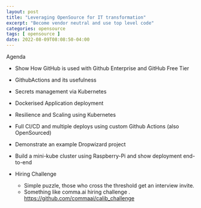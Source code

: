 ```yaml
---
layout: post
title: "Leveraging OpenSource for IT transformation"
excerpt: "Become vendor neutral and use top level code"
categories: opensource
tags: [ opensource ]
date: 2022-08-09T08:08:50-04:00
---
```


Agenda
* Show How GitHub is used with Github Enterprise and GitHub Free Tier
* GithubActions and its usefulness
* Secrets management via Kubernetes
* Dockerised Application deployment
* Resilience and Scaling using Kubernetes
* Full CI/CD and multiple deploys using custom Github Actions (also OpenSourced)

* Demonstrate an example Dropwizard project
* Build a mini-kube cluster using Raspberry-Pi and show deployment end-to-end

* Hiring Challenge
    * Simple puzzle, those who cross the threshold get an interview invite.
    * Something like comma.ai hiring challenge . https://github.com/commaai/calib_challenge 